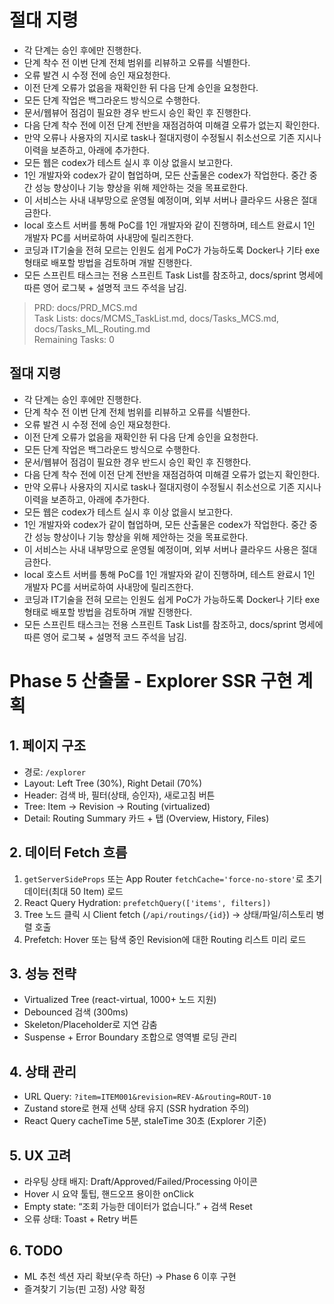 # 절대 지령
- 각 단계는 승인 후에만 진행한다.
- 단계 착수 전 이번 단계 전체 범위를 리뷰하고 오류를 식별한다.
- 오류 발견 시 수정 전에 승인 재요청한다.
- 이전 단계 오류가 없음을 재확인한 뒤 다음 단계 승인을 요청한다.
- 모든 단계 작업은 백그라운드 방식으로 수행한다.
- 문서/웹뷰어 점검이 필요한 경우 반드시 승인 확인 후 진행한다.
- 다음 단계 착수 전에 이전 단계 전반을 재점검하여 미해결 오류가 없는지 확인한다.
- 만약 오류나 사용자의 지시로 task나 절대지령이 수정될시 취소선으로 기존 지시나 이력을 보존하고, 아래에 추가한다.
- 모든 웹은 codex가 테스트 실시 후 이상 없을시 보고한다.
- 1인 개발자와 codex가 같이 협업하며, 모든 산출물은 codex가 작업한다. 중간 중간 성능 향상이나 기능 향상을 위해 제안하는 것을 목표로한다.
- 이 서비스는 사내 내부망으로 운영될 예정이며, 외부 서버나 클라우드 사용은 절대 금한다.
- local 호스트 서버를 통해 PoC를 1인 개발자와 같이 진행하며, 테스트 완료시 1인 개발자 PC를 서버로하여 사내망에 릴리즈한다.
- 코딩과 IT기술을 전혀 모르는 인원도 쉽게 PoC가 가능하도록 Docker나 기타 exe 형태로 배포할 방법을 검토하며 개발 진행한다.
- 모든 스프린트 태스크는 전용 스프린트 Task List를 참조하고, docs/sprint 명세에 따른 영어 로그북 + 설명적 코드 주석을 남김.

> PRD: docs/PRD_MCS.md  
> Task Lists: docs/MCMS_TaskList.md, docs/Tasks_MCS.md, docs/Tasks_ML_Routing.md  
> Remaining Tasks: 0

## 절대 지령
- 각 단계는 승인 후에만 진행한다.
- 단계 착수 전 이번 단계 전체 범위를 리뷰하고 오류를 식별한다.
- 오류 발견 시 수정 전에 승인 재요청한다.
- 이전 단계 오류가 없음을 재확인한 뒤 다음 단계 승인을 요청한다.
- 모든 단계 작업은 백그라운드 방식으로 수행한다.
- 문서/웹뷰어 점검이 필요한 경우 반드시 승인 확인 후 진행한다.
- 다음 단계 착수 전에 이전 단계 전반을 재점검하여 미해결 오류가 없는지 확인한다.
- 만약 오류나 사용자의 지시로 task나 절대지령이 수정될시 취소선으로 기존 지시나 이력을 보존하고, 아래에 추가한다.
- 모든 웹은 codex가 테스트 실시 후 이상 없을시 보고한다.
- 1인 개발자와 codex가 같이 협업하며, 모든 산출물은 codex가 작업한다. 중간 중간 성능 향상이나 기능 향상을 위해 제안하는 것을 목표로한다.
- 이 서비스는 사내 내부망으로 운영될 예정이며, 외부 서버나 클라우드 사용은 절대 금한다.
- local 호스트 서버를 통해 PoC를 1인 개발자와 같이 진행하며, 테스트 완료시 1인 개발자 PC를 서버로하여 사내망에 릴리즈한다.
- 코딩과 IT기술을 전혀 모르는 인원도 쉽게 PoC가 가능하도록 Docker나 기타 exe 형태로 배포할 방법을 검토하며 개발 진행한다.
- 모든 스프린트 태스크는 전용 스프린트 Task List를 참조하고, docs/sprint 명세에 따른 영어 로그북 + 설명적 코드 주석을 남김.
# Phase 5 산출물 - Explorer SSR 구현 계획

## 1. 페이지 구조
- 경로: `/explorer`
- Layout: Left Tree (30%), Right Detail (70%)
- Header: 검색 바, 필터(상태, 승인자), 새로고침 버튼
- Tree: Item -> Revision -> Routing (virtualized)
- Detail: Routing Summary 카드 + 탭 (Overview, History, Files)

## 2. 데이터 Fetch 흐름
1. `getServerSideProps` 또는 App Router `fetchCache='force-no-store'`로 초기 데이터(최대 50 Item) 로드
2. React Query Hydration: `prefetchQuery(['items', filters])`
3. Tree 노드 클릭 시 Client fetch (`/api/routings/{id}`) → 상태/파일/히스토리 병렬 호출
4. Prefetch: Hover 또는 탐색 중인 Revision에 대한 Routing 리스트 미리 로드

## 3. 성능 전략
- Virtualized Tree (react-virtual, 1000+ 노드 지원)
- Debounced 검색 (300ms)
- Skeleton/Placeholder로 지연 감춤
- Suspense + Error Boundary 조합으로 영역별 로딩 관리

## 4. 상태 관리
- URL Query: `?item=ITEM001&revision=REV-A&routing=ROUT-10`
- Zustand store로 현재 선택 상태 유지 (SSR hydration 주의)
- React Query cacheTime 5분, staleTime 30초 (Explorer 기준)

## 5. UX 고려
- 라우팅 상태 배지: Draft/Approved/Failed/Processing 아이콘
- Hover 시 요약 툴팁, 핸드오프 용이한 onClick
- Empty state: “조회 가능한 데이터가 없습니다.” + 검색 Reset
- 오류 상태: Toast + Retry 버튼

## 6. TODO
- ML 추천 섹션 자리 확보(우측 하단) → Phase 6 이후 구현
- 즐겨찾기 기능(핀 고정) 사양 확정

